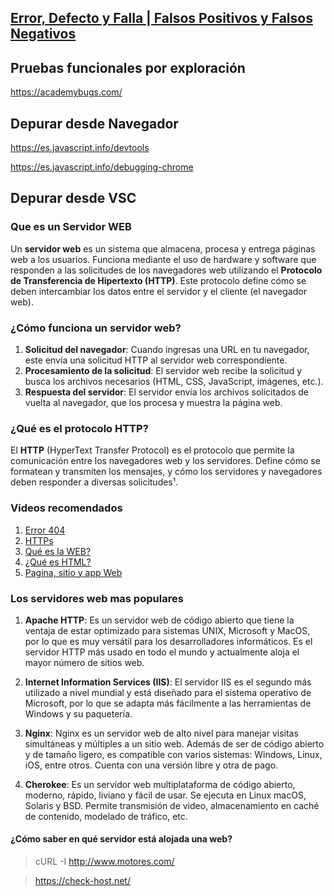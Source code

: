 ## [ Error, Defecto y Falla | Falsos Positivos y Falsos Negativos](https://www.youtube.com/watch?v=COEdDGrb-hI)

## Pruebas funcionales por exploración 
https://academybugs.com/

## Depurar desde Navegador
https://es.javascript.info/devtools

https://es.javascript.info/debugging-chrome

## Depurar desde VSC

### Que es un Servidor WEB

Un **servidor web** es un sistema que almacena, procesa y entrega páginas web a los usuarios. Funciona mediante el uso de hardware y software que responden a las solicitudes de los navegadores web utilizando el **Protocolo de Transferencia de Hipertexto (HTTP)**. Este protocolo define cómo se deben intercambiar los datos entre el servidor y el cliente (el navegador web).

### ¿Cómo funciona un servidor web?

1. **Solicitud del navegador**: Cuando ingresas una URL en tu navegador, este envía una solicitud HTTP al servidor web correspondiente.
2. **Procesamiento de la solicitud**: El servidor web recibe la solicitud y busca los archivos necesarios (HTML, CSS, JavaScript, imágenes, etc.).
3. **Respuesta del servidor**: El servidor envía los archivos solicitados de vuelta al navegador, que los procesa y muestra la página web.

### ¿Qué es el protocolo HTTP?

El **HTTP** (HyperText Transfer Protocol) es el protocolo que permite la comunicación entre los navegadores web y los servidores. Define cómo se formatean y transmiten los mensajes, y cómo los servidores y navegadores deben responder a diversas solicitudes¹.

### Videos recomendados

1. [Error 404](https://www.youtube.com/watch?v=6jKkd3buI0o)
2. [HTTPs](https://www.youtube.com/watch?v=60606AHuq8c)
3. [Qué es la WEB?](https://www.youtube.com/watch?v=kXhXgcVpAU8)
4. [¿Qué es HTML?](https://youtu.be/tPzq8IufGxE?si=zfcltlgAmOBp5SRB) 
5. [Pagina, sitio y app Web](https://www.youtube.com/watch?v=BUyaHveV9rY)


### Los servidores web mas populares

1. **Apache HTTP**: Es un servidor web de código abierto que tiene la ventaja de estar optimizado para sistemas UNIX, Microsoft y MacOS, por lo que es muy versátil para los desarrolladores informáticos. Es el servidor HTTP más usado en todo el mundo y actualmente aloja el mayor número de sitios web.

2. **Internet Information Services (IIS)**: El servidor IIS es el segundo más utilizado a nivel mundial y está diseñado para el sistema operativo de Microsoft, por lo que se adapta más fácilmente a las herramientas de Windows y su paquetería.
   
3. **Nginx**: Nginx es un servidor web de alto nivel para manejar visitas simultáneas y múltiples a un sitio web. Además de ser de código abierto y de tamaño ligero, es compatible con varios sistemas: Windows, Linux, iOS, entre otros. Cuenta con una versión libre y otra de pago. 

4. **Cherokee**: Es un servidor web multiplataforma de código abierto, moderno, rápido, liviano y fácil de usar. Se ejecuta en Linux macOS, Solaris y BSD. Permite transmisión de video, almacenamiento en caché de contenido, modelado de tráfico, etc.

#### ¿Cómo saber en qué servidor está alojada una web?

> cURL -I http://www.motores.com/

> https://check-host.net/






